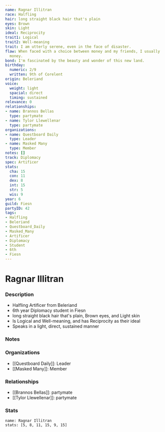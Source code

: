 ```yaml
---
name: Ragnar Illitran
race: Halfling
hair: long straight black hair that's plain
eyes: Brown
skin: Light
ideal: Reciprocity
trait1: Logical
trait2: Well-meaning
trait: I am utterly serene, even in the face of disaster.
flaw: When faced with a choice between money and my friends, I usually choose the
  money.
bond: I'm fascinated by the beauty and wonder of this new land.
birthday:
  numeric: 2/9
  written: 9th of Corelent
origin: Beleriand
voice:
  weight: light
  spacial: direct
  timing: sustained
relevance: 0
relationships:
- name: Brannos Bellas
  type: partymate
- name: Tylor Llewellenar
  type: partymate
organizations:
- name: Questboard Daily
  type: Leader
- name: Masked Many
  type: Member
notes: []
track: Diplomacy
spec: Artificer
stats:
  cha: 15
  con: 11
  dex: 8
  int: 15
  str: 5
  wis: 9
year: 6
guild: Fiesn
partyID: 42
tags:
- Halfling
- Beleriand
- Questboard_Daily
- Masked_Many
- Artificer
- Diplomacy
- Student
- 6th
- Fiesn
---
```

# Ragnar Illitran
### Description
- Halfling Artificer from Beleriand
- 6th year Diplomacy student in Fiesn
- long straight black hair that's plain, Brown eyes, and Light skin
- Is Logical and Well-meaning, and has Reciprocity as their ideal
- Speaks in a light, direct, sustained manner

### Notes

### Organizations
- [[Questboard Daily]]: Leader
- [[Masked Many]]: Member

### Relationships
- [[Brannos Bellas]]: partymate
- [[Tylor Llewellenar]]: partymate

### Stats
```statblock
name: Ragnar Illitran
stats: [5, 8, 11, 15, 9, 15]
```